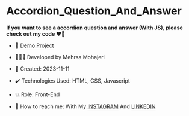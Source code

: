 # Accordion_Question_And_Answer

**If you want to see a accordion question and answer (With JS), please check out my code ♥️👀**



- 🔗 [Demo Project](https://mehrsa-mohajeri-developer.github.io/Accordion_Question_And_Answer/)
  
- 👩🏻‍💻 Developed by Mehrsa Mohajeri

- 📆 Created: 2023-11-11

- ✔️ Technologies Used: HTML, CSS, Javascript

- 💥 Role: Front-End

- 📲 How to reach me: With My [INSTAGRAM](https://www.instagram.com/mehrsa_mohajeri_developer) And [LINKEDIN](https://www.linkedin.com/in/mehrsa-mohajeri-developer)
